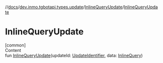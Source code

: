 //[docs](../../../index.md)/[dev.inmo.tgbotapi.types.update](../index.md)/[InlineQueryUpdate](index.md)/[InlineQueryUpdate](-inline-query-update.md)



# InlineQueryUpdate  
[common]  
Content  
fun [InlineQueryUpdate](-inline-query-update.md)(updateId: [UpdateIdentifier](../../dev.inmo.tgbotapi.types/index.md#%5Bdev.inmo.tgbotapi.types%2FUpdateIdentifier%2F%2F%2FPointingToDeclaration%2F%5D%2FClasslikes%2F625018081), data: [InlineQuery](../../dev.inmo.tgbotapi.types.InlineQueries.abstracts/-inline-query/index.md))  



